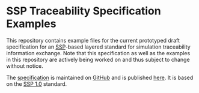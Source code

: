 # SSP Traceability Specification Examples

This repository contains example files for the current prototyped
draft specification for an [SSP][]-based layered standard for simulation
traceability information exchange.  Note that this specification as
well as the examples in this repository are actively being worked on and
thus subject to change without notice.

The [specification][spec] is maintained on [GitHub][github] and is
published [here][spec]. It is based on the [SSP 1.0][SSP10] standard.

[SSP]: https://ssp-standard.org/
[SSP10]: https://ssp-standard.org/publications/SSP10/SystemStructureAndParameterization10.pdf
[github]: https://github.com/PMSFIT/SSPTraceability/
[spec]: https://pmsfit.github.io/SSPTraceability/master/
